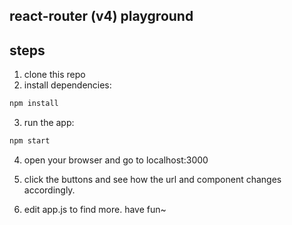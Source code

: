 ## react-router (v4) playground

## steps

1.  clone this repo
2.  install dependencies:

```bash
npm install
```
3.  run the app:

```bash
npm start
```

4.  open your browser and go to localhost:3000

5. click the buttons and see how the url and component changes accordingly.

6. edit app.js to find more. have fun~
